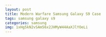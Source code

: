 ```yaml
---
layout: post
title: Modern Warfare Samsung Galaxy S9 Case
tags: samsung galaxy s9
categories: samsung
img: 1xHg5kN2vSAm56x2JHMyW44AaXJlYOeLi
---
```


